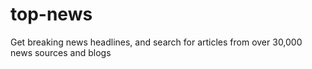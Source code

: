 # top-news
Get breaking news headlines, and search for articles from over 30,000 news sources and blogs

